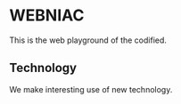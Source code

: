 # WEBNIAC

This is the web playground of the codified.

## Technology

We make interesting use of new technology.
